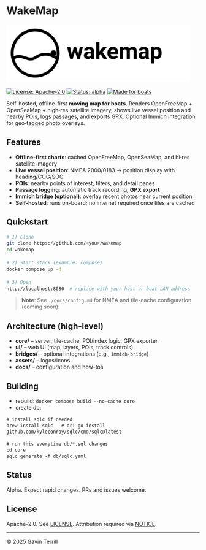 # WakeMap

<img src="wakemap-logo.svg" alt="WakeMap" width="480">

[![License: Apache-2.0](https://img.shields.io/badge/License-Apache--2.0-blue.svg)](./LICENSE)
[![Status: alpha](https://img.shields.io/badge/status-alpha-orange.svg)](#status)
[![Made for boats](https://img.shields.io/badge/made_for-boats-1f75fe)](#)

Self-hosted, offline-first **moving map for boats**. Renders OpenFreeMap + OpenSeaMap + high‑res satellite imagery, shows live vessel position and nearby POIs, logs passages, and exports GPX. Optional Immich integration for geo‑tagged photo overlays.

## Features
- **Offline-first charts**: cached OpenFreeMap, OpenSeaMap, and hi‑res satellite imagery
- **Live vessel position**: NMEA 2000/0183 → position display with heading/COG/SOG
- **POIs**: nearby points of interest, filters, and detail panes
- **Passage logging**: automatic track recording, **GPX export**
- **Immich bridge (optional)**: overlay recent photos near current position
- **Self-hosted**: runs on-board; no internet required once tiles are cached

## Quickstart
```bash
# 1) Clone
git clone https://github.com/<you>/wakemap
cd wakemap

# 2) Start stack (example: compose)
docker compose up -d

# 3) Open
http://localhost:8080  # replace with your host or boat LAN address
```

> **Note**: See `./docs/config.md` for NMEA and tile-cache configuration (coming soon).

## Architecture (high-level)
- **core/** – server, tile-cache, POI/index logic, GPX exporter
- **ui/** – web UI (map, layers, POIs, track controls)
- **bridges/** – optional integrations (e.g., `immich-bridge`)
- **assets/** – logos/icons
- **docs/** – configuration and how-tos

## Building

* rebuild: `docker compose build --no-cache core`
* create db: 
```
# install sqlc if needed
brew install sqlc   # or: go install github.com/kyleconroy/sqlc/cmd/sqlc@latest

# run this everytime db/*.sql changes
cd core
sqlc generate -f db/sqlc.yaml
```

## Status
Alpha. Expect rapid changes. PRs and issues welcome.

## License
Apache-2.0. See [LICENSE](./LICENSE). Attribution required via [NOTICE](./NOTICE).

---

© 2025 Gavin Terrill